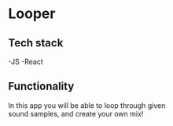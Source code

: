 # Looper

## Tech stack

-JS
-React

## Functionality

In this app you will be able to loop through given  
sound samples, and create your own mix!

